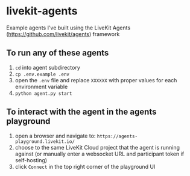 # livekit-agents

Example agents I've built using the LiveKit Agents (https://github.com/livekit/agents) framework

## To run any of these agents

1. `cd` into agent subdirectory
2. `cp .env.example .env`
3. open the `.env` file and replace `XXXXXX` with proper values for each environment variable
4. `python agent.py start`

## To interact with the agent in the agents playground

1. open a browser and navigate to: `https://agents-playground.livekit.io/`
2. choose to the same LiveKit Cloud project that the agent is running against (or manually enter a websocket URL and participant token if self-hosting)
3. click `Connect` in the top right corner of the playground UI
